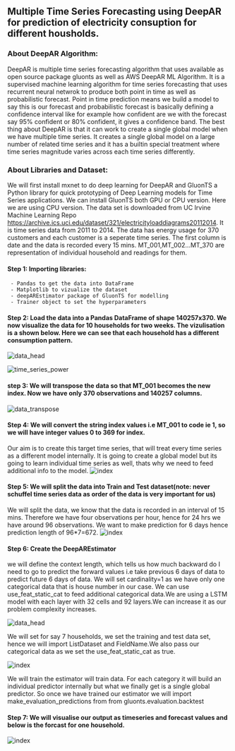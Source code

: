 ## Multiple Time Series Forecasting using DeepAR for prediction of electricity consuption for different housholds.


### About DeepAR Algorithm:

DeepAR is multiple time series forecasting algorithm that uses available as open source package gluonts as well as AWS DeepAR ML Algorithm.
It is a supervised machine learning algorithm for time series forecasting that uses recurrent neural netwrok to produce both point in time as well as 
probabilistic forecast.
Point in time prediction means we build a model to say this is our forecast and probabilistic forecast is basically defining a confidence interval like 
for example how confident are we with the forecast say 95% confident or 80% confident, it gives a confidence band.
The best thing about DeepAR is that it can work to create a single global model when we have multiple time series. 
It creates a single global model on a large number of related time series and it has a builtin special treatment where time series magnitude varies across
each time series differently.

### About Libraries and Dataset:
We will first install mxnet to do deep learning for DeepAR and GluonTS a Python library for quick prototyping of Deep Learning models for Time Series applications.
We can install GluonTS both GPU or CPU version. Here we are using CPU version.
The data set is downloaded from UC Irvine Machine Learning Repo https://archive.ics.uci.edu/dataset/321/electricityloaddiagrams20112014. It is time series 
data from 2011 to 2014. The data has energy usage for 370 customers and each customer is a seperate time series.
The first column is date and the data is recorded every 15 mins. MT_001,MT_002...MT_370 are representation of individual household and readings for them.

#### Step 1: Importing libraries:  
     - Pandas to get the data into DataFrame 
     - Matplotlib to vizualize the dataset
     - deepAREstimator package of GluonTS for modelling
     - Trainer object to set the hyperparameters
#### Step 2: Load the data into a Pandas DataFrame of shape 140257x370. We now visualize the data for 10 households for two weeks. The vizulisation is a shown below. Here we can see that each household has a different consumption pattern.

![data_head](https://github.com/ranjeetha-virdi/Time_series_forecasting/assets/81987445/7dab47b2-958b-4227-905e-3c198814a632)


![time_series_power](https://github.com/ranjeetha-virdi/Time_series_forecasting/assets/81987445/42eb4f54-e7ee-4040-9062-202450ecd6b1)

#### step 3: We will transpose the data so that MT_001 becomes the new index. Now we have only 370 observations and 140257 columns.

![data_transpose](https://github.com/ranjeetha-virdi/Time_series_forecasting/assets/81987445/34831d14-fa25-4279-8dcd-6f60f6fdc0ff)

#### Step 4: We will convert the string index values i.e MT_001 to code ie 1, so we will have integer values 0 to 369 for index.
Our aim is to create this target time series, that will treat every time series as a different model internally.
It is going to create a global model but its going to learn individual time series as well, thats why we need to feed additional info to the model.
![index](https://github.com/ranjeetha-virdi/Time_series_forecasting/assets/81987445/b74e49b1-9239-49f8-97b9-1d0faf4b18af)

#### Step 5: We will split the data into Train and Test dataset(note: never schuffel time series data as order of the data is very important for us)
We will split the data, we know that the data is recorded in an interval of 15 mins. Therefore we have four observations per hour, hence for 24 hrs we have around 96 observations. We want to make prediction for 6 days hence prediction length of 96*7=672.
![index](https://github.com/ranjeetha-virdi/Time_series_forecasting/assets/81987445/872ecd30-3912-4dab-8a07-1b42273d11f5)

#### Step 6: Create the DeepAREstimator
we will define the context length, which tells us how much backward do I need to go to predict the forward values i.e take previous 6 days of data to predict future 6 days of data.
We will set cardinality=1 as we have only one categorical data that is house number in our case. We can use use_feat_static_cat to feed additional categorical data.We are using a LSTM model with each layer with 32 cells and 92 layers.We can increase it as our problem complexity increases.

![data_head](https://github.com/ranjeetha-virdi/Time_series_forecasting/assets/81987445/d5df2ca0-8341-4152-b1df-14d97696b49d)

We will set for say 7 households, we set the training and test data set, hence we will import ListDataset and FieldName.We also pass our categorical data as we set the use_feat_static_cat as true.

![index](https://github.com/ranjeetha-virdi/Time_series_forecasting/assets/81987445/cae93b2b-eb86-4043-9516-96731d176170)

We will train the estimator will train data. For each category it will build an individual predictor internally but what we finally get is a single global predictor. So once we have trained our estimator we will import make_evaluation_predictions from
from gluonts.evaluation.backtest 
#### Step 7: We will visualise our output as timeseries and forecast values and below is the forcast for one household.
![index](https://github.com/ranjeetha-virdi/Time_series_forecasting/assets/81987445/3aaf0985-4716-42ee-921b-6b03da7ff8ee)



